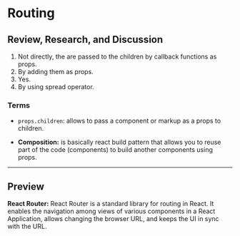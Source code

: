 # Routing

## Review, Research, and Discussion

1. Not directly, the are passed to the children by callback functions as props.
2. By adding them as props.
3. Yes.
4. By using spread operator.

### Terms

* `props.children`: allows to pass a component or markup as a props to children.

* **Composition:** is basically react build pattern that allows you to reuse part of the code (components) to build another components using props.

<hr>

## Preview

**React Router:** React Router is a standard library for routing in React. It enables the navigation among views of various components in a React Application, allows changing the browser URL, and keeps the UI in sync with the URL.